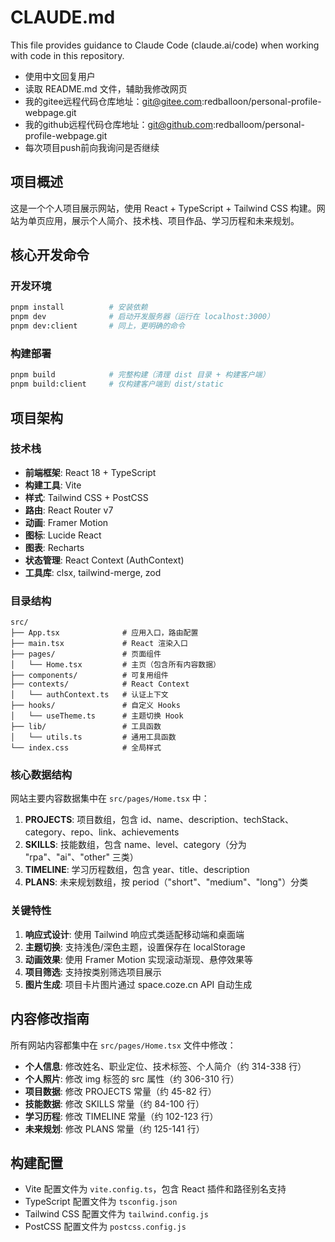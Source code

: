 # CLAUDE.md

This file provides guidance to Claude Code (claude.ai/code) when working with code in this repository.

- 使用中文回复用户
- 读取 README.md 文件，辅助我修改网页
- 我的gitee远程代码仓库地址：git@gitee.com:redballoon/personal-profile-webpage.git
- 我的github远程代码仓库地址：git@github.com:redballoom/personal-profile-webpage.git
- 每次项目push前向我询问是否继续

## 项目概述

这是一个个人项目展示网站，使用 React + TypeScript + Tailwind CSS 构建。网站为单页应用，展示个人简介、技术栈、项目作品、学习历程和未来规划。

## 核心开发命令

### 开发环境
```bash
pnpm install          # 安装依赖
pnpm dev              # 启动开发服务器（运行在 localhost:3000）
pnpm dev:client       # 同上，更明确的命令
```

### 构建部署
```bash
pnpm build            # 完整构建（清理 dist 目录 + 构建客户端）
pnpm build:client     # 仅构建客户端到 dist/static
```

## 项目架构

### 技术栈
- **前端框架**: React 18 + TypeScript
- **构建工具**: Vite
- **样式**: Tailwind CSS + PostCSS
- **路由**: React Router v7
- **动画**: Framer Motion
- **图标**: Lucide React
- **图表**: Recharts
- **状态管理**: React Context (AuthContext)
- **工具库**: clsx, tailwind-merge, zod

### 目录结构
```
src/
├── App.tsx              # 应用入口，路由配置
├── main.tsx             # React 渲染入口
├── pages/               # 页面组件
│   └── Home.tsx         # 主页（包含所有内容数据）
├── components/          # 可复用组件
├── contexts/            # React Context
│   └── authContext.ts   # 认证上下文
├── hooks/               # 自定义 Hooks
│   └── useTheme.ts      # 主题切换 Hook
├── lib/                 # 工具函数
│   └── utils.ts         # 通用工具函数
└── index.css            # 全局样式
```

### 核心数据结构

网站主要内容数据集中在 `src/pages/Home.tsx` 中：

1. **PROJECTS**: 项目数组，包含 id、name、description、techStack、category、repo、link、achievements
2. **SKILLS**: 技能数组，包含 name、level、category（分为 "rpa"、"ai"、"other" 三类）
3. **TIMELINE**: 学习历程数组，包含 year、title、description
4. **PLANS**: 未来规划数组，按 period（"short"、"medium"、"long"）分类

### 关键特性

1. **响应式设计**: 使用 Tailwind 响应式类适配移动端和桌面端
2. **主题切换**: 支持浅色/深色主题，设置保存在 localStorage
3. **动画效果**: 使用 Framer Motion 实现滚动渐现、悬停效果等
4. **项目筛选**: 支持按类别筛选项目展示
5. **图片生成**: 项目卡片图片通过 space.coze.cn API 自动生成

## 内容修改指南

所有网站内容都集中在 `src/pages/Home.tsx` 文件中修改：

- **个人信息**: 修改姓名、职业定位、技术标签、个人简介（约 314-338 行）
- **个人照片**: 修改 img 标签的 src 属性（约 306-310 行）
- **项目数据**: 修改 PROJECTS 常量（约 45-82 行）
- **技能数据**: 修改 SKILLS 常量（约 84-100 行）
- **学习历程**: 修改 TIMELINE 常量（约 102-123 行）
- **未来规划**: 修改 PLANS 常量（约 125-141 行）

## 构建配置

- Vite 配置文件为 `vite.config.ts`，包含 React 插件和路径别名支持
- TypeScript 配置文件为 `tsconfig.json`
- Tailwind CSS 配置文件为 `tailwind.config.js`
- PostCSS 配置文件为 `postcss.config.js`

